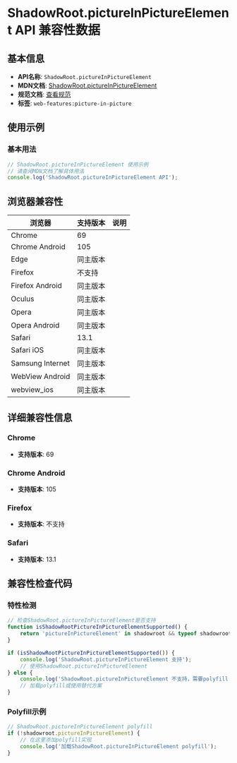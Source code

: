 # ShadowRoot.pictureInPictureElement API 兼容性数据

## 基本信息

- **API名称**: `ShadowRoot.pictureInPictureElement`
- **MDN文档**: [ShadowRoot.pictureInPictureElement](https://developer.mozilla.org/docs/Web/API/ShadowRoot/pictureInPictureElement)
- **规范文档**: [查看规范](https://w3c.github.io/picture-in-picture/#dom-pictureinpictureevent-pictureinpicturewindow)
- **标签**: `web-features:picture-in-picture`

## 使用示例

### 基本用法

```javascript
// ShadowRoot.pictureInPictureElement 使用示例
// 请查阅MDN文档了解具体用法
console.log('ShadowRoot.pictureInPictureElement API');
```

## 浏览器兼容性

| 浏览器 | 支持版本 | 说明 |
|--------|----------|------|
| Chrome | 69 |  |
| Chrome Android | 105 |  |
| Edge | 同主版本 |  |
| Firefox | 不支持 |  |
| Firefox Android | 同主版本 |  |
| Oculus | 同主版本 |  |
| Opera | 同主版本 |  |
| Opera Android | 同主版本 |  |
| Safari | 13.1 |  |
| Safari iOS | 同主版本 |  |
| Samsung Internet | 同主版本 |  |
| WebView Android | 同主版本 |  |
| webview_ios | 同主版本 |  |

## 详细兼容性信息

### Chrome

- **支持版本**: 69

### Chrome Android

- **支持版本**: 105

### Firefox

- **支持版本**: 不支持

### Safari

- **支持版本**: 13.1

## 兼容性检查代码

### 特性检测

```javascript
// 检查ShadowRoot.pictureInPictureElement是否支持
function isShadowRootPictureInPictureElementSupported() {
    return 'pictureInPictureElement' in shadowroot && typeof shadowroot.pictureInPictureElement === 'function';
}

if (isShadowRootPictureInPictureElementSupported()) {
    console.log('ShadowRoot.pictureInPictureElement 支持');
    // 使用ShadowRoot.pictureInPictureElement
} else {
    console.log('ShadowRoot.pictureInPictureElement 不支持，需要polyfill');
    // 加载polyfill或使用替代方案
}
```

### Polyfill示例

```javascript
// ShadowRoot.pictureInPictureElement polyfill
if (!shadowroot.pictureInPictureElement) {
    // 在这里添加polyfill实现
    console.log('加载ShadowRoot.pictureInPictureElement polyfill');
}
```

